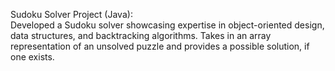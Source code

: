 Sudoku Solver Project (Java): 	
Developed a Sudoku solver showcasing expertise in object-oriented design, data structures, and backtracking algorithms. Takes in an array representation of an unsolved puzzle and provides a possible solution, if one exists.
